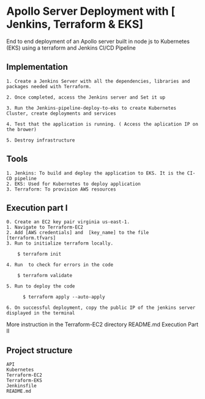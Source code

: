 # Apollo Server Deployment with [ Jenkins, Terraform & EKS]

End to end deployment of an Apollo server built in node js to Kubernetes (EKS) using a terraform and Jenkins CI/CD Pipeline

## Implementation

    1. Create a Jenkins Server with all the dependencies, libraries and packages needed with Terraform.

    2. Once completed, access the Jenkins server and Set it up

    3. Run the Jenkins-pipeline-deploy-to-eks to create Kubernetes Cluster, create deployments and services

    4. Test that the application is running. ( Access the aplication IP on the brower)

    5. Destroy infrastructure

## Tools

    1. Jenkins: To build and deploy the application to EKS. It is the CI-CD pipeline
    2. EKS: Used for Kubernetes to deploy application
    3. Terraform: To provision AWS resources

## Execution part I

    0. Create an EC2 key pair virginia us-east-1.
    1. Navigate to Terraform-EC2
    2. Add [AWS credentials] and  [key_name] to the file [terraform.tfvars]
    3. Run to initialize terraform locally.

        $ terraform init

    4. Run  to check for errors in the code

        $ terraform validate

    5. Run to deploy the code

          $ terraform apply --auto-apply

    6. On successful deployment, copy the public IP of the jenkins server displayed in the terminal

More instruction in the Terraform-EC2 directory README.md Execution Part II

## Project structure

```
API
Kubernetes
Terraform-EC2
Terraform-EKS
Jenkinsfile
README.md
```
